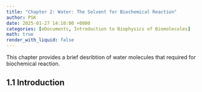```yaml
---
title: "Chapter 2: Water: The Solvent for Biochemical Reaction"
author: PSK
date: 2025-01-27 14:10:00 +0800
categories: [eDocuments, Introduction to Biophysics of Biomolecules]
math: true
render_with_liquid: false
---
```


This chapter provides a brief desribtion of water molecules that required for biochemical reaction.

## 1.1 Introduction





